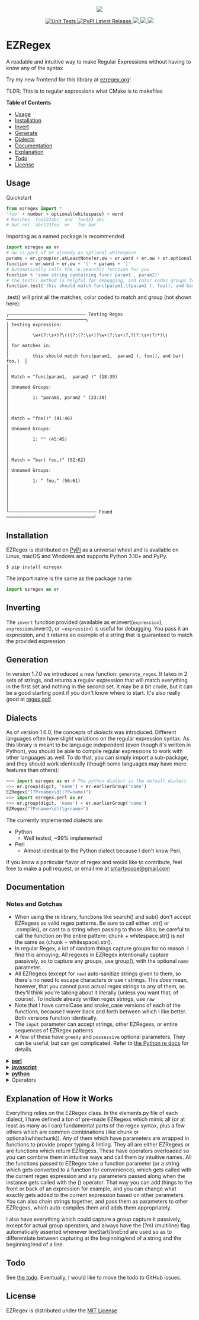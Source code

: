 <div align="center">
    <img src="https://ezregex.org/favicon.png"><br>
    <p></p>

<a href="https://github.com/smartycope/ezregex/actions/workflows/unit-tests.yml">
    <img src="https://github.com/smartycope/ezregex/actions/workflows/unit-tests.yml/badge.svg" alt="Unit Tests">
</a>
<a href="https://pypi.org/project/ezregex/">
    <img src="https://img.shields.io/pypi/v/ezregex.svg" alt="PyPI Latest Release">
</a>
<a href="https://choosealicense.com/licenses/mit/">
    <img src="https://img.shields.io/github/license/smartycope/ezregex">
</a>
<a href="https://www.python.org/">
    <img src="https://img.shields.io/pypi/implementation/ezregex">
</a>
<a href="https://pypi.org/project/ezregex/#files">
    <img src="https://img.shields.io/pypi/format/ezregex">
</a>
</div>

# EZRegex
A readable and intuitive way to make Regular Expressions without having to know any of the syntax

Try my new frontend for this library at [ezregex.org](https://ezregex.org/)!

TLDR: This is to regular expressions what CMake is to makefiles

**Table of Contents**
* [Usage](#usage)
* [Installation](#installation)
* [Invert](#inverting)
* [Generate](#generation)
* [Dialects](#dialects)
* [Documentation](#documentation)
* [Explanation](#explanation-of-how-it-works)
* [Todo](#todo)
* [License](#license)

## Usage

Quickstart
```python
from ezregex import *
'foo' + number + optional(whitespace) + word
# Matches `foo123abc` and `foo123 abc`
# but not `abc123foo` or  `foo bar`
```

Importing as a named package is recommended
```python
import ezregex as er
# ow is part of er already as optional whitespace
params = er.group(er.atLeastNone(er.ow + er.word + er.ow + er.optional(',') + er.ow))
function = er.word + er.ow + '(' + params + ')'
# Automatically calls the re.search() function for you
function % 'some string containing func( param1 , param2)'
# The test() method is helpful for debugging, and color codes groups for you
function.test('this should match func(param1,\tparam2 ), foo(), and bar( foo,)')
```
.test() will print all the matches, color coded to match and group (not shown here):

```
╭───────────────────────────── Testing Regex ──────────────────────────────╮
│ Testing expression:                                                      │
│         \w+(?:\s+)?\(((?:(?:\s+)?\w+(?:\s+)?,?(?:\s+)?)*)\)              │
│ for matches in:                                                          │
│         this should match func(param1,  param2 ), foo(), and bar( foo,)  │
│                                                                          │
│ Match = "func(param1,  param2 )" (18:39)                                 │
│ Unnamed Groups:                                                          │
│         1: "param1, param2 " (23:38)                                     │
│                                                                          │
│ Match = "foo()" (41:46)                                                  │
│ Unnamed Groups:                                                          │
│         1: "" (45:45)                                                    │
│                                                                          │
│ Match = "bar( foo,)" (52:62)                                             │
│ Unnamed Groups:                                                          │
│         1: " foo," (56:61)                                               │
│                                                                          │
│                                                                          │
╰───────────────────────────────── Found  ─────────────────────────────────╯
```

<!-- This is all colored properly, if anything supported it
<pre>
╭───────────────────────────── Testing Regex ──────────────────────────────╮
│ Testing expression:                                                      │
│         \w+(?:\s+)?\(((?:(?:\s+)?\w+(?:\s+)?,?(?:\s+)?)*)\)              │
│ for matches in:                                                          │
│         this should match<span style="color: teal;">func(</span><span style="background-color: gray; color: teal;">param1,  param2 </span><span style="color: teal;">)</span>, <span style="color: red;">foo()</span>, and <span style="color: orange;">bar(</span><span style="background-color: green; color: orange;"> foo,</span><span style="color: orange;">)</span>   │
│                                                                          │
│ Match = "<span style="color: teal;">func(</span><span style="background-color: gray; color: teal;">param1,  param2 </span><span style="color: teal;">)</span>" (18:39)                                 │
│ Unnamed Groups:                                                          │
│         1: "<span style="color: gray;">param1,     param2 </span>" (23:38)                                 │
│                                                                          │
│ Match = "<span style="color: red;">foo()</span>" (41:46)                                                  │
│ Unnamed Groups:                                                          │
│         1: "" (45:45)                                                    │
│                                                                          │
│ Match = "<span style="color: orange;">bar(</span><span style="background-color: green; color: orange;"> foo,</span><span style="color: orange;">)</span>" (52:62)                                             │
│ Unnamed Groups:                                                          │
│         1: "<span style="color: green;"> foo,</span>" (56:61)                                               │
│                                                                          │
│                                                                          │
╰───────────────────────────────── <span style="color: blue;">Found</span>  ─────────────────────────────────╯
</pre>
-->

## Installation
EZRegex is distributed on [PyPI](https://pypi.org) as a universal
wheel and is available on Linux, macOS and Windows and supports
Python 3.10+ and PyPy.

```bash
$ pip install ezregex
```

The import name is the same as the package name:
```python
import ezregex as er
```

## Inverting
The `invert` function provided (available as er.invert(`expression`), `expression`.invert(), or ~`expression`) is useful for debugging. You pass it an expression, and it returns an example of a string that is guaranteed to match the provided expression.


## Generation
In version 1.7.0 we introduced a new function: `generate_regex`. It takes in 2 sets of strings, and returns a regular expression that will match everything in the first set and nothing in the second set. It may be a bit crude, but it can be a good starting point if you don't know where to start. It's also really good at [regex golf](http://regex.alf.nu/).


## Dialects
As of version 1.6.0, the concepts of *dialects* was introduced. Different languages often have slight variations on the regular expression syntax. As this library is meant to be language independent (even though it's written in Python), you should be able to compile regular expressions to work with other languages as well. To do that, you can simply import a sub-package, and they should work identically (though some languages may have more features than others):
```python
>>> import ezregex as er # The python dialect is the defualt dialect
>>> er.group(digit, 'name') + er.earlierGroup('name')
EZRegex("(?P<name>\d)(?P=name)")
>>> import ezregex.perl as er
>>> er.group(digit, 'name') + er.earlierGroup('name')
EZRegex("?P<name>\d)(\g<name>")
```
The currently implemented dialects are:
- Python
    - Well tested, ~99% implemented
- Perl
    - Almost identical to the Python dialect because I don't know Perl.

If you know a particular flavor of regex and would like to contribute, feel free to make a pull request, or email me at smartycope@gmail.com


## Documentation
### Notes and Gotchas
- When using the re library, functions like search() and sub() don't accept EZRegexs as valid regex patterns. Be sure to call either .str() or .compile(), or cast to a string when passing to those. Also, be careful to call the function on the entire pattern: chunk + whitespace.str() is not the same as (chunk + whitespace).str().
- In regular Regex, a lot of random things capture groups for no reason. I find this annoying. All regexes in EZRegex intentionally capture passively, so to capture any groups, use group(), with the optional `name` parameter.
- All EZRegexs (except for `raw`) auto-sanitize strings given to them, so there's no need to escape characters or use r strings. This *does* mean, however, that you cannot pass actual regex strings to any of them, as they'll think you're talking about it literally (unless you want that, of course). To include already written regex strings, use `raw`
- Note that I have camelCase and snake_case versions of each of the functions, because I waver back and forth between which I like better. Both versions function identically.
- The `input` parameter can accept strings, other EZRegexs, or entire sequences of EZRegex patterns.
- A few of these have `greedy` and `possessive` optional parameters. They can be useful, but can get complicated. Refer to [the Python re docs](https://docs.python.org/3/library/re.html) for details.
<!-- Start of generated docs -->
<details>
	<summary><strong><u>perl</u></strong></summary><details>
	<summary>Positionals</summary>

#### These differentiate the *string* starting with a sequence, and a *line* starting with a sequence. Do note that the startof the string is also the start of a line. These can also be called without parameters to denote the start/end of astring/line without something specific having to be next to it.
- string_starts_with
- string_ends_with
- line_starts_with
- line_ends_with
- word_boundary
	- Matches the boundary of a word, i.e. the empty space between a word character and not a word character, or the end of a string
- not_word_boundary
	- The opposite of `wordBoundary`

</details>

<details>
	<summary>Literals</summary>

####
- tab
- space
- space_or_tab
- new_line
- carriage_return
- quote
	- Matches ', ", and `
- vertical_tab
- form_feed
- comma
- period
- underscore

</details>

<details>
	<summary>Not Literals</summary>

####
- not_whitespace
- not_digit
- not_word

</details>

<details>
	<summary>Catagories</summary>

####
- whitespace
- whitechunk
	- A "chunk" of whitespace. Just any amount of whitespace together
- digit
- number
	- Matches multiple digits next to each other. Does not match negatives or decimals
- word
- word_char
	- Matches just a single "word character", defined as any letter, number, or _
- anything
	- Matches any single character, except a newline. To also match a newline, use literally_anything
- chunk
	- A "chunk": Any clump of characters up until the next newline
- uppercase
- lowercase
- letter
	- Matches just a letter -- not numbers or _ like word_char
- hex_digit
- oct_digit
- punctuation
- controller
	- Matches a metadata ASCII characters
- printable
	- Matches printable ASCII characters
- printable_and_space
- alpha_num
- unicode
	- Matches a unicode character by name
- any_between(char: str, and_char: str)
	- Match any char between `char` and `and_char`, using the ASCII table for reference

</details>

<details>
	<summary>Amounts</summary>

####
- match_max(input: InputType)
	- Match as many of `input` in the string as you can. This is equivelent to using the unary + operator.
If `input` is not provided, it works on the previous regex pattern. That's not recommended for
clarity's sake though
- match_num(num: int, input: InputType)
	- Match `num` amount of `input` in the string
- match_more_than(min: int, input: InputType)
	- Match more than `min` sequences of `input` in the string
- match_at_least(min: int, input: InputType)
	- Match at least `min` sequences of `input` in the string
- match_at_most(max: int, input: InputType)
	- Match at most `max` instances of `input` in the string
- match_range(min: int, max: int, input: InputType, greedy: bool=True, possessive: bool=False)
	- Match between `min` and `max` sequences of `input` in the string. This also accepts `greedy` and `possessive` parameters
Max can be an empty string to indicate no maximum
`greedy` means it will try to match as many repititions as possible
non-greedy will try to match as few repititions as possible
`possessive` means it won't backtrack to try to find any repitions
see https://docs.python.org/3/library/re.html for more help
- at_least_one(input: InputType, greedy: bool=True, possessive: bool=False)
	- Match at least one of `input` in the string. This also accepts `greedy` and `possessive` parameters
`greedy` means it will try to match as many repititions as possible
non-greedy will try to match as few repititions as possible
`possessive` means it won't backtrack to try to find any repitions
see https://docs.python.org/3/library/re.html for more help
- at_least_none(input: InputType, greedy: bool=True, possessive: bool=False)
	- Match 0 or more sequences of `input`. This also accepts `greedy` and `possessive` parameters
`greedy` means it will try to match as many repititions as possible
non-greedy will try to match as few repititions as possible
`possessive` means it won't backtrack to try to find any repitions
see https://docs.python.org/3/library/re.html for more help

</details>

<details>
	<summary>Choices</summary>

####
- optional(input: InputType, greedy: bool=True, possessive: bool=False)
	- Match `input` if it's there. This also accepts `greedy` and `possessive` parameters
`greedy` means it will try to match as many repititions as possible
non-greedy will try to match as few repititions as possible
`possessive` means it won't backtrack to try to find any repitions
see https://docs.python.org/3/library/re.html for more help
- either(input: InputType, or_input: InputType)
- any_of(*inputs: str, chars: bool | None=None, split: bool | None=None)
	- Match any of the given `inputs`. Note that `inputs` can be multiple parameters,
or a single string. Can also accept parameters chars and split. If char is set
to True, then `inputs` must only be a single string, it interprets `inputs`
as characters, and splits it up to find any of the chars in the string. If
split is set to true, it forces the ?(...) regex syntax instead of the [...]
syntax. It should act the same way, but your output regex will look different.
By default, it just optimizes it for you.
- any_char_except(*inputs: str)
	- This matches any char that is NOT in `inputs`. `inputs` can be multiple parameters, or a single string of chars to split.
- any_except(input: InputType, type: InputType='.*')
	- Matches anything other than `input`, which must be a single string or EZRegex chain, **not** a list. Also
optionally accepts the `type` parameter, which works like this: "Match any `type` other than `input`". For example,
"match any word which is not foo". Do note that this function is new, and I'm still working out the kinks.
- each(*inputs: InputType)
	- Matches if the next part of the string can match all of the given inputs. Like the + operator, but out of order.

</details>

<details>
	<summary>Conditionals</summary>

#### These can only be used once in a given expression. They only match a given expression if the expression is/ins'tfollowed/preceeded by a the given pattern
- if_proceded_by(input: InputType)
	- Matches the pattern if it has `input` coming after it. Can only be used once in a given pattern,
as it only applies to the end
- if_not_proceded_by(input: InputType)
	- Matches the pattern if it does **not** have `input` coming after it. Can only be used once in
a given pattern, as it only applies to the end
- if_preceded_by(input: InputType)
	- Matches the pattern if it has `input` coming before it. Can only be used once in a given pattern,
as it only applies to the beginning
- if_not_preceded_by(input: InputType)
	- Matches the pattern if it does **not** have `input` coming before it. Can only be used once
in a given pattern, as it only applies to the beginning
- if_enclosed_with(open: str, stuff: InputType, close: str | None=None)
	- Matches if the string has `open`, then `stuff`, then `close`, but only "matches"
stuff. Just a convenience combination of ifProceededBy and ifPreceededBy.

</details>

<details>
	<summary>Grouping</summary>

####
- group(input: InputType, name: str | None=None)
	- Causes `input` to be captured as an unnamed group. Only useful when replacing regexs
- passive_group(input: InputType)
	- As all regexs in EZRegex capture passively, this is entirely useless. But if you really want to, here it is
- earlier_group(num_or_name: int | str)
	- Matches whatever the group referenced by `num_or_name` matched earlier. Must be *after* a
group which would match `num_or_name`
- if_exists(num_or_name: int | str, does: InputType, doesnt: InputType | None=None)
	- Matches `does` if the group `num_or_name` exists, otherwise it matches `doesnt`

</details>

<details>
	<summary>Replacement</summary>

#### In the intrest of "I don't want to think about any syntax at all", I have included replace members. Do note that theyare not interoperable with the other EZRegexs, and can only be used with other strings and each other.
- rgroup(num_or_name: str | int)
	- Puts in its place the group specified, either by group number (for unnamed
groups) or group name (for named groups). Named groups are also counted by
number, I'm pretty sure. Groups are numbered starting from 1
- replace_entire
	- Puts in its place the entire match
- replace(string: str, rtn_str: bool=True) -> str | EZRegex
	- Generates a valid regex replacement string, using Python f-string like syntax.

Example:
    ``` replace("named: {group}, numbered: {1}, entire: {0}") ```

Like Python f-strings, use {{ and }} to specify { and }

Set the `rtn_str` parameter to True to have it return an EZRegex type instead of a string

Note: Remember that index 0 is the entire match

There's a few of advantages to using this instead of just the regular regex replacement syntax:
- It's consistent between dialects
- It's closer to Python f-string syntax, which is cleaner and more familiar
- It handles numbered, named, and entire replacement types the same

</details>

<details>
	<summary>Misc</summary>

####
- is_exactly(input: InputType)
	- This matches the string if and only if the entire string is exactly equal to `input`
- literal(input: InputType)
	- This is a redundant function. You should always be able to use `... + 'stuff'` just as easily as `... + literal('stuff')`
- raw(regex: str)
	- If you already have some regular regex written, and you want to incorperate
it, this will allow you to include it without sanatizing all the backslaches
and such, which all the other EZRegexs do automatically

</details>

<details>
	<summary>Premade</summary>

#### These are some useful combinations that may be commonly used. They are not as stable, and may be changed and added to inlater versions to make them more accurate
- literally_anything
	- *Any* character, include newline
- signed
	- a signed number, including 123, -123, and +123
- unsigned
	- Same as number. Will not match +123
- plain_float
	- Will match 123.45 and 123.
- full_float
	- Will match plain_float as well as things like 1.23e-10 and 1.23e+10
- int_or_float
- ow
	- "Optional Whitechunk"
- email
	- Matches an email
- version
	- The *official* regex for matching version numbers from https://semver.org/. It includes 5 groups that can bematched/replaced: `major`, `minor`, `patch`, `prerelease`, and `buildmetadata`
- version_numbered
	- Same as `version`, but it uses numbered groups for each version number instead of named groups

</details>

<details>
	<summary>Flags</summary>

#### These shadow python regex flags, and can just as easily be specified directly to the re library instead. They're providedhere for compatibility with other regex dialects. See https://docs.python.org/3/library/re.html#flags for details
- ASCII
	- Make matching words, word boundaries, digits, and whitespace perform ASCII-only matching instead of full Unicodematching. This is only meaningful for Unicode (str) patterns, and is ignored for bytes patterns
- IGNORECASE
	- Perform case-insensitive matching, including expressions that explicitly use uppercase members. Full Unicode matching(such as Ü matching ü) also works unless the ASCII flag is used to disable non-ASCII matches. The current locale does notchange the effect of this flag unless the LOCALE flag is also used
- DOTALL
	- Make the '.' special character match any character at all, including a newline. It's recommended you simply useliterally_anything instead
- LOCALE
	- Try not to use this, and rely on unicode matching instead
- MULTILINE
	- This is automatically inserted when using line_start and line_end, you shouldn't need to add it manually
- UNICODE
	- Match using the full unicode standard, instead of just ASCII. Enabled by default, and therefore redundant.

</details>

</details>
<details>
	<summary><strong><u>javascript</u></strong></summary><details>
	<summary>Positionals</summary>

#### These differentiate the *string* starting with a sequence, and a *line* starting with a sequence. Do note that the startof the string is also the start of a line. These can also be called without parameters to denote the start/end of astring/line without something specific having to be next to it.
- string_starts_with
- string_ends_with
- line_starts_with
- line_ends_with
- word_boundary
	- Matches the boundary of a word, i.e. the empty space between a word character and not a word character, or the end of a string
- not_word_boundary
	- The opposite of `wordBoundary`

</details>

<details>
	<summary>Literals</summary>

####
- tab
- space
- space_or_tab
- new_line
- carriage_return
- quote
	- Matches ', ", and `
- vertical_tab
- form_feed
- comma
- period
- underscore

</details>

<details>
	<summary>Not Literals</summary>

####
- not_whitespace
- not_digit
- not_word

</details>

<details>
	<summary>Catagories</summary>

####
- whitespace
- whitechunk
	- A "chunk" of whitespace. Just any amount of whitespace together
- digit
- number
	- Matches multiple digits next to each other. Does not match negatives or decimals
- word
- word_char
	- Matches just a single "word character", defined as any letter, number, or _
- anything
	- Matches any single character, except a newline. To also match a newline, use literally_anything
- chunk
	- A "chunk": Any clump of characters up until the next newline
- uppercase
- lowercase
- letter
	- Matches just a letter -- not numbers or _ like word_char
- hex_digit
- oct_digit
- punctuation
- controller
	- Matches a metadata ASCII characters
- printable
	- Matches printable ASCII characters
- printable_and_space
- alpha_num
- unicode
	- Matches a unicode character by name
- any_between(char: str, and_char: str)
	- Match any char between `char` and `and_char`, using the ASCII table for reference

</details>

<details>
	<summary>Amounts</summary>

####
- match_max(input: InputType)
	- Match as many of `input` in the string as you can. This is equivelent to using the unary + operator.
If `input` is not provided, it works on the previous regex pattern. That's not recommended for
clarity's sake though
- match_num(num: int, input: InputType)
	- Match `num` amount of `input` in the string
- match_more_than(min: int, input: InputType)
	- Match more than `min` sequences of `input` in the string
- match_at_least(min: int, input: InputType)
	- Match at least `min` sequences of `input` in the string
- match_at_most(max: int, input: InputType)
	- Match at most `max` instances of `input` in the string
- match_range(min: int, max: int, input: InputType, greedy: bool=True, possessive: bool=False)
	- Match between `min` and `max` sequences of `input` in the string. This also accepts `greedy` and `possessive` parameters
Max can be an empty string to indicate no maximum
`greedy` means it will try to match as many repititions as possible
non-greedy will try to match as few repititions as possible
`possessive` means it won't backtrack to try to find any repitions
see https://docs.python.org/3/library/re.html for more help
- at_least_one(input: InputType, greedy: bool=True, possessive: bool=False)
	- Match at least one of `input` in the string. This also accepts `greedy` and `possessive` parameters
`greedy` means it will try to match as many repititions as possible
non-greedy will try to match as few repititions as possible
`possessive` means it won't backtrack to try to find any repitions
see https://docs.python.org/3/library/re.html for more help
- at_least_none(input: InputType, greedy: bool=True, possessive: bool=False)
	- Match 0 or more sequences of `input`. This also accepts `greedy` and `possessive` parameters
`greedy` means it will try to match as many repititions as possible
non-greedy will try to match as few repititions as possible
`possessive` means it won't backtrack to try to find any repitions
see https://docs.python.org/3/library/re.html for more help

</details>

<details>
	<summary>Choices</summary>

####
- optional(input: InputType, greedy: bool=True, possessive: bool=False)
	- Match `input` if it's there. This also accepts `greedy` and `possessive` parameters
`greedy` means it will try to match as many repititions as possible
non-greedy will try to match as few repititions as possible
`possessive` means it won't backtrack to try to find any repitions
see https://docs.python.org/3/library/re.html for more help
- either(input: InputType, or_input: InputType)
- any_of(*inputs: str, chars: bool | None=None, split: bool | None=None)
	- Match any of the given `inputs`. Note that `inputs` can be multiple parameters,
or a single string. Can also accept parameters chars and split. If char is set
to True, then `inputs` must only be a single string, it interprets `inputs`
as characters, and splits it up to find any of the chars in the string. If
split is set to true, it forces the ?(...) regex syntax instead of the [...]
syntax. It should act the same way, but your output regex will look different.
By default, it just optimizes it for you.
- any_char_except(*inputs: str)
	- This matches any char that is NOT in `inputs`. `inputs` can be multiple parameters, or a single string of chars to split.
- any_except(input: InputType, type: InputType='.*')
	- Matches anything other than `input`, which must be a single string or EZRegex chain, **not** a list. Also
optionally accepts the `type` parameter, which works like this: "Match any `type` other than `input`". For example,
"match any word which is not foo". Do note that this function is new, and I'm still working out the kinks.
- each(*inputs: InputType)
	- Matches if the next part of the string can match all of the given inputs. Like the + operator, but out of order.

</details>

<details>
	<summary>Conditionals</summary>

#### These can only be used once in a given expression. They only match a given expression if the expression is/ins'tfollowed/preceeded by a the given pattern
- if_proceded_by(input: InputType)
	- Matches the pattern if it has `input` coming after it. Can only be used once in a given pattern,
as it only applies to the end
- if_not_proceded_by(input: InputType)
	- Matches the pattern if it does **not** have `input` coming after it. Can only be used once in
a given pattern, as it only applies to the end
- if_preceded_by(input: InputType)
	- Matches the pattern if it has `input` coming before it. Can only be used once in a given pattern,
as it only applies to the beginning
- if_not_preceded_by(input: InputType)
	- Matches the pattern if it does **not** have `input` coming before it. Can only be used once
in a given pattern, as it only applies to the beginning
- if_enclosed_with(open: str, stuff: InputType, close: str | None=None)
	- Matches if the string has `open`, then `stuff`, then `close`, but only "matches"
stuff. Just a convenience combination of ifProceededBy and ifPreceededBy.

</details>

<details>
	<summary>Grouping</summary>

####
- group(input: InputType, name: str | None=None)
	- Causes `input` to be captured as an unnamed group. Only useful when replacing regexs
- passive_group(input: InputType)
	- As all regexs in EZRegex capture passively, this is entirely useless. But if you really want to, here it is
- earlier_group(num_or_name: int | str)
	- Matches whatever the group referenced by `num_or_name` matched earlier. Must be *after* a
group which would match `num_or_name`
- if_exists(num_or_name: int | str, does: InputType, doesnt: InputType | None=None)
	- Matches `does` if the group `num_or_name` exists, otherwise it matches `doesnt`

</details>

<details>
	<summary>Replacement</summary>

#### In the intrest of "I don't want to think about any syntax at all", I have included replace members. Do note that theyare not interoperable with the other EZRegexs, and can only be used with other strings and each other.
- rgroup(num_or_name: str | int)
	- Puts in its place the group specified, either by group number (for unnamed
groups) or group name (for named groups). Named groups are also counted by
number, I'm pretty sure. Groups are numbered starting from 1
- replace_entire
	- Puts in its place the entire match
- replace(string: str, rtn_str: bool=True) -> str | EZRegex
	- Generates a valid regex replacement string, using Python f-string like syntax.

Example:
    ``` replace("named: {group}, numbered: {1}, entire: {0}") ```

Like Python f-strings, use {{ and }} to specify { and }

Set the `rtn_str` parameter to True to have it return an EZRegex type instead of a string

Note: Remember that index 0 is the entire match

There's a few of advantages to using this instead of just the regular regex replacement syntax:
- It's consistent between dialects
- It's closer to Python f-string syntax, which is cleaner and more familiar
- It handles numbered, named, and entire replacement types the same

</details>

<details>
	<summary>Misc</summary>

####
- is_exactly(input: InputType)
	- This matches the string if and only if the entire string is exactly equal to `input`
- literal(input: InputType)
	- This is a redundant function. You should always be able to use `... + 'stuff'` just as easily as `... + literal('stuff')`
- raw(regex: str)
	- If you already have some regular regex written, and you want to incorperate
it, this will allow you to include it without sanatizing all the backslaches
and such, which all the other EZRegexs do automatically

</details>

<details>
	<summary>Premade</summary>

#### These are some useful combinations that may be commonly used. They are not as stable, and may be changed and added to inlater versions to make them more accurate
- literally_anything
	- *Any* character, include newline
- signed
	- a signed number, including 123, -123, and +123
- unsigned
	- Same as number. Will not match +123
- plain_float
	- Will match 123.45 and 123.
- full_float
	- Will match plain_float as well as things like 1.23e-10 and 1.23e+10
- int_or_float
- ow
	- "Optional Whitechunk"
- email
	- Matches an email
- version
	- The *official* regex for matching version numbers from https://semver.org/. It includes 5 groups that can bematched/replaced: `major`, `minor`, `patch`, `prerelease`, and `buildmetadata`
- version_numbered
	- Same as `version`, but it uses numbered groups for each version number instead of named groups

</details>

<details>
	<summary>Flags</summary>

#### These shadow python regex flags, and can just as easily be specified directly to the re library instead. They're providedhere for compatibility with other regex dialects. See https://docs.python.org/3/library/re.html#flags for details
- ASCII
	- Make matching words, word boundaries, digits, and whitespace perform ASCII-only matching instead of full Unicodematching. This is only meaningful for Unicode (str) patterns, and is ignored for bytes patterns
- IGNORECASE
	- Perform case-insensitive matching, including expressions that explicitly use uppercase members. Full Unicode matching(such as Ü matching ü) also works unless the ASCII flag is used to disable non-ASCII matches. The current locale does notchange the effect of this flag unless the LOCALE flag is also used
- DOTALL
	- Make the '.' special character match any character at all, including a newline. It's recommended you simply useliterally_anything instead
- LOCALE
	- Try not to use this, and rely on unicode matching instead
- MULTILINE
	- This is automatically inserted when using line_start and line_end, you shouldn't need to add it manually
- UNICODE
	- Match using the full unicode standard, instead of just ASCII. Enabled by default, and therefore redundant.

</details>

</details>
<details>
	<summary><strong><u>python</u></strong></summary><details>
	<summary>Positionals</summary>

#### These differentiate the *string* starting with a sequence, and a *line* starting with a sequence. Do note that the startof the string is also the start of a line. These can also be called without parameters to denote the start/end of astring/line without something specific having to be next to it.
- string_starts_with
- string_ends_with
- line_starts_with
- line_ends_with
- word_boundary
	- Matches the boundary of a word, i.e. the empty space between a word character and not a word character, or the end of a string
- not_word_boundary
	- The opposite of `wordBoundary`

</details>

<details>
	<summary>Literals</summary>

####
- tab
- space
- space_or_tab
- new_line
- carriage_return
- quote
	- Matches ', ", and `
- vertical_tab
- form_feed
- comma
- period
- underscore

</details>

<details>
	<summary>Not Literals</summary>

####
- not_whitespace
- not_digit
- not_word

</details>

<details>
	<summary>Catagories</summary>

####
- whitespace
- whitechunk
	- A "chunk" of whitespace. Just any amount of whitespace together
- digit
- number
	- Matches multiple digits next to each other. Does not match negatives or decimals
- word
- word_char
	- Matches just a single "word character", defined as any letter, number, or _
- anything
	- Matches any single character, except a newline. To also match a newline, use literally_anything
- chunk
	- A "chunk": Any clump of characters up until the next newline
- uppercase
- lowercase
- letter
	- Matches just a letter -- not numbers or _ like word_char
- hex_digit
- oct_digit
- punctuation
- controller
	- Matches a metadata ASCII characters
- printable
	- Matches printable ASCII characters
- printable_and_space
- alpha_num
- unicode
	- Matches a unicode character by name
- any_between(char: str, and_char: str)
	- Match any char between `char` and `and_char`, using the ASCII table for reference

</details>

<details>
	<summary>Amounts</summary>

####
- match_max(input: InputType)
	- Match as many of `input` in the string as you can. This is equivelent to using the unary + operator.
If `input` is not provided, it works on the previous regex pattern. That's not recommended for
clarity's sake though
- match_num(num: int, input: InputType)
	- Match `num` amount of `input` in the string
- match_more_than(min: int, input: InputType)
	- Match more than `min` sequences of `input` in the string
- match_at_least(min: int, input: InputType)
	- Match at least `min` sequences of `input` in the string
- match_at_most(max: int, input: InputType)
	- Match at most `max` instances of `input` in the string
- match_range(min: int, max: int, input: InputType, greedy: bool=True, possessive: bool=False)
	- Match between `min` and `max` sequences of `input` in the string. This also accepts `greedy` and `possessive` parameters
Max can be an empty string to indicate no maximum
`greedy` means it will try to match as many repititions as possible
non-greedy will try to match as few repititions as possible
`possessive` means it won't backtrack to try to find any repitions
see https://docs.python.org/3/library/re.html for more help
- at_least_one(input: InputType, greedy: bool=True, possessive: bool=False)
	- Match at least one of `input` in the string. This also accepts `greedy` and `possessive` parameters
`greedy` means it will try to match as many repititions as possible
non-greedy will try to match as few repititions as possible
`possessive` means it won't backtrack to try to find any repitions
see https://docs.python.org/3/library/re.html for more help
- at_least_none(input: InputType, greedy: bool=True, possessive: bool=False)
	- Match 0 or more sequences of `input`. This also accepts `greedy` and `possessive` parameters
`greedy` means it will try to match as many repititions as possible
non-greedy will try to match as few repititions as possible
`possessive` means it won't backtrack to try to find any repitions
see https://docs.python.org/3/library/re.html for more help

</details>

<details>
	<summary>Choices</summary>

####
- optional(input: InputType, greedy: bool=True, possessive: bool=False)
	- Match `input` if it's there. This also accepts `greedy` and `possessive` parameters
`greedy` means it will try to match as many repititions as possible
non-greedy will try to match as few repititions as possible
`possessive` means it won't backtrack to try to find any repitions
see https://docs.python.org/3/library/re.html for more help
- either(input: InputType, or_input: InputType)
- any_of(*inputs: str, chars: bool | None=None, split: bool | None=None)
	- Match any of the given `inputs`. Note that `inputs` can be multiple parameters,
or a single string. Can also accept parameters chars and split. If char is set
to True, then `inputs` must only be a single string, it interprets `inputs`
as characters, and splits it up to find any of the chars in the string. If
split is set to true, it forces the ?(...) regex syntax instead of the [...]
syntax. It should act the same way, but your output regex will look different.
By default, it just optimizes it for you.
- any_char_except(*inputs: str)
	- This matches any char that is NOT in `inputs`. `inputs` can be multiple parameters, or a single string of chars to split.
- any_except(input: InputType, type: InputType='.*')
	- Matches anything other than `input`, which must be a single string or EZRegex chain, **not** a list. Also
optionally accepts the `type` parameter, which works like this: "Match any `type` other than `input`". For example,
"match any word which is not foo". Do note that this function is new, and I'm still working out the kinks.
- each(*inputs: InputType)
	- Matches if the next part of the string can match all of the given inputs. Like the + operator, but out of order.

</details>

<details>
	<summary>Conditionals</summary>

#### These can only be used once in a given expression. They only match a given expression if the expression is/ins'tfollowed/preceeded by a the given pattern
- if_proceded_by(input: InputType)
	- Matches the pattern if it has `input` coming after it. Can only be used once in a given pattern,
as it only applies to the end
- if_not_proceded_by(input: InputType)
	- Matches the pattern if it does **not** have `input` coming after it. Can only be used once in
a given pattern, as it only applies to the end
- if_preceded_by(input: InputType)
	- Matches the pattern if it has `input` coming before it. Can only be used once in a given pattern,
as it only applies to the beginning
- if_not_preceded_by(input: InputType)
	- Matches the pattern if it does **not** have `input` coming before it. Can only be used once
in a given pattern, as it only applies to the beginning
- if_enclosed_with(open: str, stuff: InputType, close: str | None=None)
	- Matches if the string has `open`, then `stuff`, then `close`, but only "matches"
stuff. Just a convenience combination of ifProceededBy and ifPreceededBy.

</details>

<details>
	<summary>Grouping</summary>

####
- group(input: InputType, name: str | None=None)
	- Causes `input` to be captured as an unnamed group. Only useful when replacing regexs
- passive_group(input: InputType)
	- As all regexs in EZRegex capture passively, this is entirely useless. But if you really want to, here it is
- earlier_group(num_or_name: int | str)
	- Matches whatever the group referenced by `num_or_name` matched earlier. Must be *after* a
group which would match `num_or_name`
- if_exists(num_or_name: int | str, does: InputType, doesnt: InputType | None=None)
	- Matches `does` if the group `num_or_name` exists, otherwise it matches `doesnt`

</details>

<details>
	<summary>Replacement</summary>

#### In the intrest of "I don't want to think about any syntax at all", I have included replace members. Do note that theyare not interoperable with the other EZRegexs, and can only be used with other strings and each other.
- rgroup(num_or_name: str | int)
	- Puts in its place the group specified, either by group number (for unnamed
groups) or group name (for named groups). Named groups are also counted by
number, I'm pretty sure. Groups are numbered starting from 1
- replace_entire
	- Puts in its place the entire match
- replace(string: str, rtn_str: bool=True) -> str | EZRegex
	- Generates a valid regex replacement string, using Python f-string like syntax.

Example:
    ``` replace("named: {group}, numbered: {1}, entire: {0}") ```

Like Python f-strings, use {{ and }} to specify { and }

Set the `rtn_str` parameter to True to have it return an EZRegex type instead of a string

Note: Remember that index 0 is the entire match

There's a few of advantages to using this instead of just the regular regex replacement syntax:
- It's consistent between dialects
- It's closer to Python f-string syntax, which is cleaner and more familiar
- It handles numbered, named, and entire replacement types the same

</details>

<details>
	<summary>Misc</summary>

####
- is_exactly(input: InputType)
	- This matches the string if and only if the entire string is exactly equal to `input`
- literal(input: InputType)
	- This is a redundant function. You should always be able to use `... + 'stuff'` just as easily as `... + literal('stuff')`
- raw(regex: str)
	- If you already have some regular regex written, and you want to incorperate
it, this will allow you to include it without sanatizing all the backslaches
and such, which all the other EZRegexs do automatically

</details>

<details>
	<summary>Premade</summary>

#### These are some useful combinations that may be commonly used. They are not as stable, and may be changed and added to inlater versions to make them more accurate
- literally_anything
	- *Any* character, include newline
- signed
	- a signed number, including 123, -123, and +123
- unsigned
	- Same as number. Will not match +123
- plain_float
	- Will match 123.45 and 123.
- full_float
	- Will match plain_float as well as things like 1.23e-10 and 1.23e+10
- int_or_float
- ow
	- "Optional Whitechunk"
- email
	- Matches an email
- version
	- The *official* regex for matching version numbers from https://semver.org/. It includes 5 groups that can bematched/replaced: `major`, `minor`, `patch`, `prerelease`, and `buildmetadata`
- version_numbered
	- Same as `version`, but it uses numbered groups for each version number instead of named groups

</details>

<details>
	<summary>Flags</summary>

#### These shadow python regex flags, and can just as easily be specified directly to the re library instead. They're providedhere for compatibility with other regex dialects. See https://docs.python.org/3/library/re.html#flags for details
- ASCII
	- Make matching words, word boundaries, digits, and whitespace perform ASCII-only matching instead of full Unicodematching. This is only meaningful for Unicode (str) patterns, and is ignored for bytes patterns
- IGNORECASE
	- Perform case-insensitive matching, including expressions that explicitly use uppercase members. Full Unicode matching(such as Ü matching ü) also works unless the ASCII flag is used to disable non-ASCII matches. The current locale does notchange the effect of this flag unless the LOCALE flag is also used
- DOTALL
	- Make the '.' special character match any character at all, including a newline. It's recommended you simply useliterally_anything instead
- LOCALE
	- Try not to use this, and rely on unicode matching instead
- MULTILINE
	- This is automatically inserted when using line_start and line_end, you shouldn't need to add it manually

</details>

</details>
<!-- End of generated docs -->
<details>
<summary>Operators</summary>

- `+`, `<<`, `>>`
	- These all do the same thing: combine expressions
- `*`
	- Multiplies an expression a number of times. `expr * 3` is equivelent to `expr + expr + expr`. Can also be used like `expr * ...` is equivalent to `anyAmt(expr)`
- `+`
	- A unary + operator acts exactly as a match_max() does, or, if you're familiar with regex syntax, the + operator
- `[]`
	- expr[2, 3] is equivalent to `match_range(2, 3, expr)`
	- expr[2, ...] or expr[2,] is equivalent to `at_least(2, expr)`
	- expr[... , 2] is equivalent to `at_most(2, expr)`
	- expr[...] or expr[0, ...] is equivelent to `at_least_0(expr)`
	- expr[1, ...] is equivalent to `at_least_1(expr)`
- `&`
	- Coming soon! This will work like the + operator, but they can be out of order. Like an and operation.
- `|`
	- Coming soon! This will work like an or operation, which will work just like anyOf()
- `%`
    - This automatically calls re.search() for you and returns the match object (or None). Use like this: `(digit * 2) % '99 beers on the wall'`
- `~`
    - This inverts the expression. This is equivalent to calling the .invert() method
</details>

## Explanation of How it Works
Everything relies on the EZRegex class. In the elements.py file of each dialect, I have defined a ton of pre-made EZRegexs which mimic all (or at least as many as I can) fundamental parts of the regex syntax, plus a few others which are common combinations (like chunk or optional(whitechunk)). Any of them which have parameters are wrapped in functions to provide proper typing & linting. They all are either EZRegexs or are functions which return EZRegexs. These have operators overloaded so you can combine them in intuitive ways and call them by intuitive names. All the functions passed to EZRegex take a function parameter (or a string which gets converted to a function for convenience), which gets called with the current regex expression and any parameters passed along when the instance gets called with the () operator. That way you can add things to the front or back of an expression for example, and you can change what exactly gets added to the current expression based on other parameters. You can also chain strings together, and pass them as parameters to other EZRegexs, which auto-compiles them and adds them appropriately.

I also have everything which could capture a group capture it passively, except for actual group operators, and always have the (?m) (multiline) flag automatically asserted whenever lineStart/lineEnd are used so as to differentiate between capturing at the beginning/end of a string and the beginning/end of a line.

## Todo
See [the todo](todo.txt).
Eventually, I would like to move the todo to GitHub issues.

## License
EZRegex is distributed under the [MIT License](https://choosealicense.com/licenses/mit)
